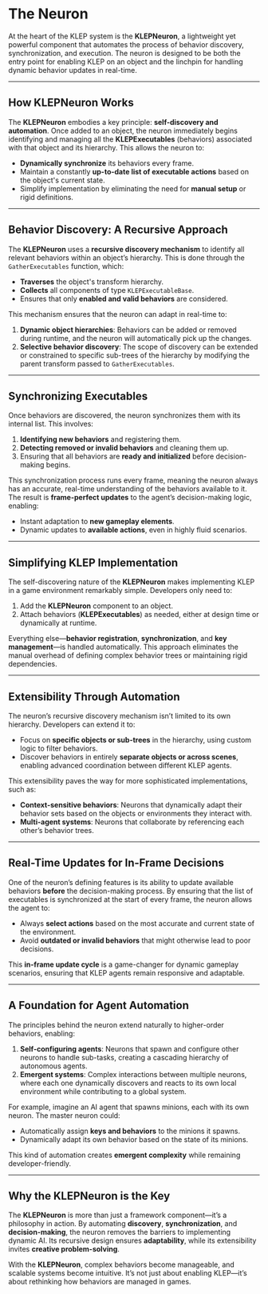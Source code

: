 # **The Neuron**

At the heart of the KLEP system is the **KLEPNeuron**, a lightweight yet powerful component that automates the process of behavior discovery, synchronization, and execution. The neuron is designed to be both the entry point for enabling KLEP on an object and the linchpin for handling dynamic behavior updates in real-time.

---

## **How KLEPNeuron Works**

The **KLEPNeuron** embodies a key principle: **self-discovery and automation**. Once added to an object, the neuron immediately begins identifying and managing all the **KLEPExecutables** (behaviors) associated with that object and its hierarchy. This allows the neuron to:

- **Dynamically synchronize** its behaviors every frame.
- Maintain a constantly **up-to-date list of executable actions** based on the object's current state.
- Simplify implementation by eliminating the need for **manual setup** or rigid definitions.

---

## **Behavior Discovery: A Recursive Approach**

The **KLEPNeuron** uses a **recursive discovery mechanism** to identify all relevant behaviors within an object’s hierarchy. This is done through the `GatherExecutables` function, which:

- **Traverses** the object's transform hierarchy.
- **Collects** all components of type `KLEPExecutableBase`.
- Ensures that only **enabled and valid behaviors** are considered.

This mechanism ensures that the neuron can adapt in real-time to:

1. **Dynamic object hierarchies**: Behaviors can be added or removed during runtime, and the neuron will automatically pick up the changes.
2. **Selective behavior discovery**: The scope of discovery can be extended or constrained to specific sub-trees of the hierarchy by modifying the parent transform passed to `GatherExecutables`.

---

## **Synchronizing Executables**

Once behaviors are discovered, the neuron synchronizes them with its internal list. This involves:

1. **Identifying new behaviors** and registering them.
2. **Detecting removed or invalid behaviors** and cleaning them up.
3. Ensuring that all behaviors are **ready and initialized** before decision-making begins.

This synchronization process runs every frame, meaning the neuron always has an accurate, real-time understanding of the behaviors available to it. The result is **frame-perfect updates** to the agent’s decision-making logic, enabling:

- Instant adaptation to **new gameplay elements**.
- Dynamic updates to **available actions**, even in highly fluid scenarios.

---

## **Simplifying KLEP Implementation**

The self-discovering nature of the **KLEPNeuron** makes implementing KLEP in a game environment remarkably simple. Developers only need to:

1. Add the **KLEPNeuron** component to an object.
2. Attach behaviors (**KLEPExecutables**) as needed, either at design time or dynamically at runtime.

Everything else—**behavior registration**, **synchronization**, and **key management**—is handled automatically. This approach eliminates the manual overhead of defining complex behavior trees or maintaining rigid dependencies.

---

## **Extensibility Through Automation**

The neuron’s recursive discovery mechanism isn’t limited to its own hierarchy. Developers can extend it to:

- Focus on **specific objects or sub-trees** in the hierarchy, using custom logic to filter behaviors.
- Discover behaviors in entirely **separate objects or across scenes**, enabling advanced coordination between different KLEP agents.

This extensibility paves the way for more sophisticated implementations, such as:

- **Context-sensitive behaviors**: Neurons that dynamically adapt their behavior sets based on the objects or environments they interact with.
- **Multi-agent systems**: Neurons that collaborate by referencing each other’s behavior trees.

---

## **Real-Time Updates for In-Frame Decisions**

One of the neuron’s defining features is its ability to update available behaviors **before** the decision-making process. By ensuring that the list of executables is synchronized at the start of every frame, the neuron allows the agent to:

- Always **select actions** based on the most accurate and current state of the environment.
- Avoid **outdated or invalid behaviors** that might otherwise lead to poor decisions.

This **in-frame update cycle** is a game-changer for dynamic gameplay scenarios, ensuring that KLEP agents remain responsive and adaptable.

---

## **A Foundation for Agent Automation**

The principles behind the neuron extend naturally to higher-order behaviors, enabling:

1. **Self-configuring agents**: Neurons that spawn and configure other neurons to handle sub-tasks, creating a cascading hierarchy of autonomous agents.
2. **Emergent systems**: Complex interactions between multiple neurons, where each one dynamically discovers and reacts to its own local environment while contributing to a global system.

For example, imagine an AI agent that spawns minions, each with its own neuron. The master neuron could:

- Automatically assign **keys and behaviors** to the minions it spawns.
- Dynamically adapt its own behavior based on the state of its minions.

This kind of automation creates **emergent complexity** while remaining developer-friendly.

---

## **Why the KLEPNeuron is the Key**

The **KLEPNeuron** is more than just a framework component—it’s a philosophy in action. By automating **discovery**, **synchronization**, and **decision-making**, the neuron removes the barriers to implementing dynamic AI. Its recursive design ensures **adaptability**, while its extensibility invites **creative problem-solving**.

With the **KLEPNeuron**, complex behaviors become manageable, and scalable systems become intuitive. It’s not just about enabling KLEP—it’s about rethinking how behaviors are managed in games.
